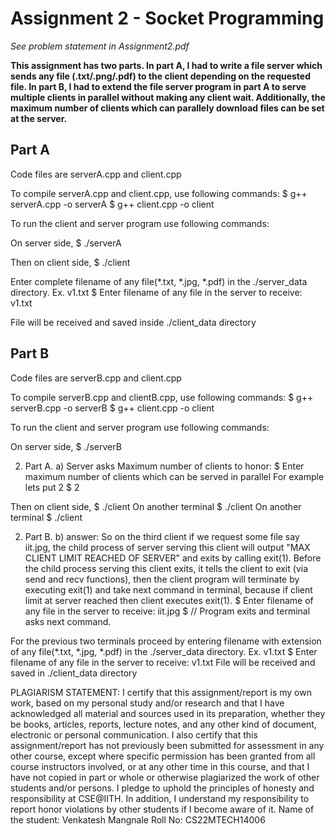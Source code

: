 # Assignment 2 - Socket Programming

*See problem statement in Assignment2.pdf*

**This assignment has two parts.
In part A, I had to write a file server which sends any file (.txt/.png/.pdf) to the client depending on the requested file.
In part B, I had to extend the file server program in part A to serve multiple clients in parallel without making any client wait.
Additionally, the maximum number of clients which can parallely download files can be set at the server.**

## Part A

Code files are serverA.cpp and client.cpp

To compile serverA.cpp and client.cpp, use following commands:
$ g++ serverA.cpp -o serverA
$ g++ client.cpp -o client

To run the client and server program use following commands:

On server side,
$ ./serverA

Then on client side,
$ ./client

Enter complete filename of any file(*.txt, *.jpg, *.pdf) in the ./server_data directory. Ex. v1.txt
$ Enter filename of any file in the server to receive: v1.txt

File will be received and saved inside ./client_data directory

## Part B

Code files are serverB.cpp and client.cpp

To compile serverB.cpp and clientB.cpp, use following commands:
$ g++ serverB.cpp -o serverB
$ g++ client.cpp -o client

To run the client and server program use following commands:

On server side,
$ ./serverB

2. Part A. a) Server asks Maximum number of clients to honor:
$ Enter maximum number of clients which can be served in parallel
For example lets put 2
$  2

Then on client side,
$ ./client
On another terminal
$ ./client
On another terminal
$ ./client

2. Part B. b) answer:
So on the third client if we request some file say iit.jpg, the child process of server serving this client will output "MAX CLIENT LIMIT REACHED OF SERVER" and exits by calling exit(1).
Before the child process serving this client exits, it tells the client to exit (via send and recv functions), then the client program will terminate by executing exit(1) and take next command in terminal, because if client limit at server reached then client executes exit(1).
$ Enter filename of any file in the server to receive: iit.jpg
$ // Program exits and terminal asks next command.

For the previous two terminals proceed by entering filename with extension of any file(*.txt, *.jpg, *.pdf) in the ./server_data directory. Ex. v1.txt
$ Enter filename of any file in the server to receive: v1.txt
File will be received and saved in ./client_data directory


PLAGIARISM STATEMENT: I certify that this assignment/report is my own work, based on my personal study and/or research and that I have acknowledged all material and sources used in its preparation, whether they be books, articles, reports, lecture notes, and any other kind of document, electronic or personal communication. I also certify that this assignment/report has not previously been submitted for assessment in any other course, except where specific permission has been granted from all course instructors involved, or at any other time in this course, and that I have not copied in part or whole or otherwise plagiarized the work of other students and/or persons. I pledge to uphold the principles of honesty and responsibility at CSE@IITH. In addition, I understand my responsibility to report honor violations by other students if I become aware of it.
Name of the student: Venkatesh Mangnale
Roll No: CS22MTECH14006
